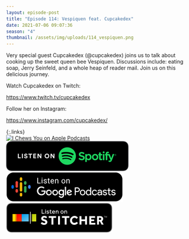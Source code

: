 ```yaml
---
layout: episode-post
title: "Episode 114: Vespiquen feat. Cupcakedex"
date: 2021-07-06 09:07:36
season: "4"
thumbnail: /assets/img/uploads/114_vespiquen.png
---
```

Very special guest Cupcakedex (@cupcakedex) joins us to talk about cooking up the sweet queen bee Vespiquen. Discussions include: eating soap, Jerry Seinfeld, and a whole heap of reader mail. Join us on this delicious journey.

Watch Cupcakedex on Twitch:

<https://www.twitch.tv/cupcakedex>

Follow her on Instagram:

<https://www.instagram.com/cupcakedex/>

{:.links}  
[![I Chews You on Apple Podcasts](https://linkmaker.itunes.apple.com/en-us/badge-lrg.svg?releaseDate=2019-04-16T00:00:00Z&kind=podcast&bubble=podcasts)](https://podcasts.apple.com/us/podcast/114-vespiquen-feat-cupcakede/id1455409177?i=1000527991062)  [![I Chews You on Spotify](/assets/img/uploads/spotify-badge-button.svg)](https://open.spotify.com/episode/634Y3wtcDyNVyC9Hrl1rgL?si=BOKVoBSoT_25KaAM0CBhEQ&dl_branch=1)  [![I Chews You on Google Podcasts](/assets/img/uploads/google-podcasts-badge-button.svg)](https://podcasts.google.com/feed/aHR0cHM6Ly9pY2hld3N5b3UubGlic3luLmNvbS9yc3M/episode/NmI2OTk3NzEtNDU1ZS00NGU5LWFjMjgtYzg0OTMxZjQ0Y2M4?sa=X&ved=0CA0QkfYCahcKEwiAtbTh6M7xAhUAAAAAHQAAAAAQAQ)  [![I Chews You on Stitcher](/assets/img/uploads/stitcher-badge-button.svg)](https://www.stitcher.com/s?eid=85228964)